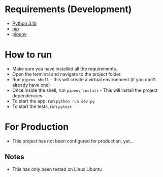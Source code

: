 # Requirements (Development)

- [Python 3.10]("https://www.python.org/downloads/release/python-3100/")
- [pip]("https://pypi.org/project/pip/")
- [pipenv]("https://pypi.org/project/pipenv/")

# How to run

- Make sure you have installed all the requirements.
- Open the terminal and navigate to the project folder.
- Run `pipenv shell` - this will create a virtual environment (if you don't already have one)
- Once inside the shell, run `pipenv install` - This will install the project dependencies
- To start the app, run `python run.dev.py`
- To start the tests, run `pytest`

# For Production

- This project has not been configured for production, yet...

## Notes

- This has only been tested on Linux Ubuntu
